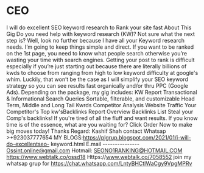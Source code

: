 # CEO
I will do excellent SEO keyword research to Rank your site fast About This Gig Do you need help with keyword research (KW)? Not sure what the next step is? Well, look no further because I have all your Keyword research needs. I’m going to keep things simple and direct. If you want to be ranked on the 1st page, you need to know what people search otherwise you’re wasting your time with search engines. Getting your post to rank is difficult especially if you’re just starting out because there are literally billions of kwds to choose from ranging from high to low keyword difficulty at google's whim. Luckily, that won’t be the case as I will simplify your SEO keyword strategy so you can see results fast organically and/or thru PPC (Google Ads). Depending on the package, my gig includes: KW Report Transactional &amp; Informational Search Queries Sortable, filterable, and customizable Head Term, Middle and Long Tail Kwrds Competitor Analysis Website Traffic Your Competitor's Top kw'sBacklinks Report Overview Backlinks List Steal your Comp's backlinks! If you're tired of all the fluff and want results. If you know time is of the essence, what are you waiting for? Click Order Now to make big moves today! Thanks Regard: Kashif Shah contact Whatsap >+923037777654 MY BLOGS:https://plgrup.blogspot.com/2021/01/i-will-do-excellentseo- keyword.html E.mail --------------- Ossint.online@gmail.com Hotmail: SEONO1RANKING@HOTMAIL.COM https://www.webtalk.co/ossd18 Https://www.webtalk.co/7058552 join my whatsap grup for https://chat.whatsapp.com/LntyBHCtIWaCgy9VpgMPRv
